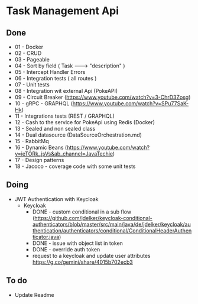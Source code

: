 # Task Management Api

## Done
- 01 - Docker
- 02 - CRUD
- 03 - Pageable
- 04 - Sort by field ( Task ---> "description" )
- 05 - Intercept Handler Errors
- 06 - Integration tests ( all routes )
- 07 - Unit tests
- 08 - Integration wit external Api (PokeAPI)
- 09 - Circuit Breaker (https://www.youtube.com/watch?v=3-ChrD3Zosg)
- 10 - gRPC - GRAPHQL (https://www.youtube.com/watch?v=SPu77SaK-Hk)
- 11 - Integrations tests (REST / GRAPHQL)
- 12 - Cash to the service for PokeApi using Redis (Docker)
- 13 - Sealed and non sealed class
- 14 - Dual datasource (DataSourceOrchestration.md)
- 15 - RabbitMq
- 16 - Dynamic Beans (https://www.youtube.com/watch?v=ieTORk_jsVs&ab_channel=JavaTechie)
- 17 - Design patterns
- 18 - Jacoco - coverage code with some unit tests

## Doing
- JWT Authentication with Keycloak
    - Keycloak
        - DONE - custom conditional in a sub flow (https://github.com/jdelker/keycloak-conditional-authenticators/blob/master/src/main/java/de/jdelker/keycloak/authentication/authenticators/conditional/ConditionalHeaderAuthenticator.java)
        - DONE - issue with object list in token
        - DONE - override auth token
        - request to a keycloak and update user attributes https://g.co/gemini/share/4015b702ecb3

## To do
- Update Readme